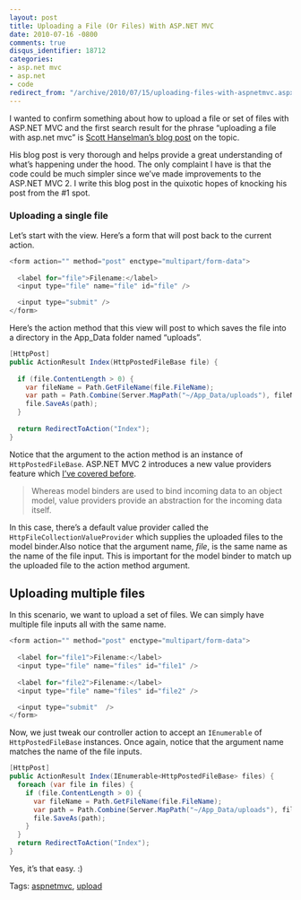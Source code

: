 ```yaml
---
layout: post
title: Uploading a File (Or Files) With ASP.NET MVC
date: 2010-07-16 -0800
comments: true
disqus_identifier: 18712
categories:
- asp.net mvc
- asp.net
- code
redirect_from: "/archive/2010/07/15/uploading-files-with-aspnetmvc.aspx/"
---
```


I wanted to confirm something about how to upload a file or set of files
with ASP.NET MVC and the first search result for the phrase “uploading a
file with asp.net mvc” is [Scott Hanselman’s blog
post](http://www.hanselman.com/blog/ABackToBasicsCaseStudyImplementingHTTPFileUploadWithASPNETMVCIncludingTestsAndMocks.aspx "Implementing HTTP File Upload")
on the topic.

His blog post is very thorough and helps provide a great understanding
of what’s happening under the hood. The only complaint I have is that
the code could be much simpler since we’ve made improvements to the
ASP.NET MVC 2. I write this blog post in the quixotic hopes of knocking
his post from the \#1 spot.

### Uploading a single file

Let’s start with the view. Here’s a form that will post back to the
current action.

```csharp
<form action="" method="post" enctype="multipart/form-data">
  
  <label for="file">Filename:</label>
  <input type="file" name="file" id="file" />

  <input type="submit" />
</form>
```

Here’s the action method that this view will post to which saves the
file into a directory in the App\_Data folder named “uploads”.

```csharp
[HttpPost]
public ActionResult Index(HttpPostedFileBase file) {
            
  if (file.ContentLength > 0) {
    var fileName = Path.GetFileName(file.FileName);
    var path = Path.Combine(Server.MapPath("~/App_Data/uploads"), fileName);
    file.SaveAs(path);
  }
            
  return RedirectToAction("Index");
}
```

Notice that the argument to the action method is an instance of
`HttpPostedFileBase`. ASP.NET MVC 2 introduces a new value providers
feature which [I’ve covered
before](http://haacked.com/archive/2010/04/15/sending-json-to-an-asp-net-mvc-action-method-argument.aspx "Sending Json").

> Whereas model binders are used to bind incoming data to an object
> model, value providers provide an abstraction for the incoming data
> itself.

In this case, there’s a default value provider called the
`HttpFileCollectionValueProvider` which supplies the uploaded files to
the model binder.Also notice that the argument name, *file*, is the same
name as the name of the file input. This is important for the model
binder to match up the uploaded file to the action method argument.

Uploading multiple files
------------------------

In this scenario, we want to upload a set of files. We can simply have
multiple file inputs all with the same name.

```csharp
<form action="" method="post" enctype="multipart/form-data">
    
  <label for="file1">Filename:</label>
  <input type="file" name="files" id="file1" />
  
  <label for="file2">Filename:</label>
  <input type="file" name="files" id="file2" />

  <input type="submit"  />
</form>
```

Now, we just tweak our controller action to accept an `IEnumerable` of
`HttpPostedFileBase` instances. Once again, notice that the argument
name matches the name of the file inputs.

```csharp
[HttpPost]
public ActionResult Index(IEnumerable<HttpPostedFileBase> files) {
  foreach (var file in files) {
    if (file.ContentLength > 0) {
      var fileName = Path.GetFileName(file.FileName);
      var path = Path.Combine(Server.MapPath("~/App_Data/uploads"), fileName);
      file.SaveAs(path);
    }
  }
  return RedirectToAction("Index");
}
```

Yes, it’s that easy. :)

Tags: [aspnetmvc](http://haacked.com/tags/aspnetmvc/default.aspx),
[upload](http://haacked.com/tags/upload/default.aspx)


